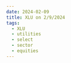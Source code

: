 ```yaml
---
date: 2024-02-09
title: XLU on 2/9/2024
tags: 
  - XLU
  - utilities
  - select
  - sector
  - equities
---
```

<div class="post">
<snapshot-grid 
    :reports="['2024/02/08/CTA/XLU', '2024/02/09/CTA/XLU', '2024/02/09/MTP/XLU']"
    chart="2024/02/09/Chart/XLU"
/>
<p>

</p>
<p>

</p>
</div>